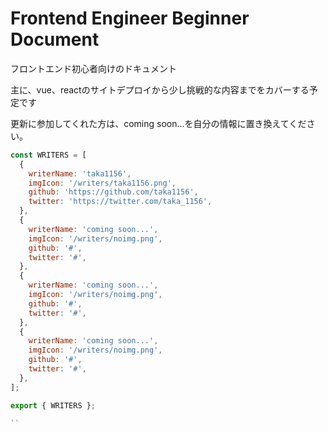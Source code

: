 # Frontend Engineer Beginner Document

フロントエンド初心者向けのドキュメント

主に、vue、reactのサイトデプロイから少し挑戦的な内容までをカバーする予定です

更新に参加してくれた方は、coming soon...を自分の情報に置き換えてください。


```javascript
const WRITERS = [
  {
    writerName: 'taka1156',
    imgIcon: '/writers/taka1156.png',
    github: 'https://github.com/taka1156',
    twitter: 'https://twitter.com/taka_1156',
  },
  {
    writerName: 'coming soon...',
    imgIcon: '/writers/noimg.png',
    github: '#',
    twitter: '#',
  },
  {
    writerName: 'coming soon...',
    imgIcon: '/writers/noimg.png',
    github: '#',
    twitter: '#',
  },
  {
    writerName: 'coming soon...',
    imgIcon: '/writers/noimg.png',
    github: '#',
    twitter: '#',
  },
];

export { WRITERS };

``
